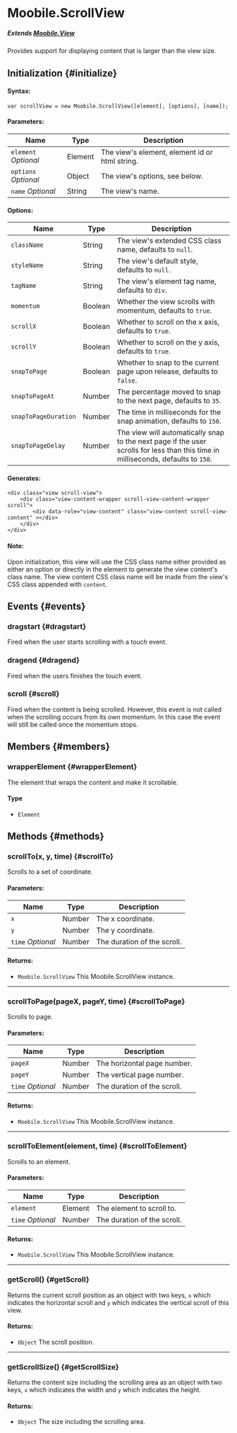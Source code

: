 Moobile.ScrollView
================================================================================

##### Extends [Moobile.View](../View/View.md)

Provides support for displaying content that is larger than the view size.

Initialization {#initialize}
--------------------------------------------------------------------------------

#### Syntax:

	var scrollView = new Moobile.ScrollView([element], [options], [name]);

#### Parameters:

Name                 | Type    | Description
-------------------- | ------- | -----------
`element` *Optional* | Element | The view's element, element id or html string.
`options` *Optional* | Object  | The view's options, see below.
`name`    *Optional* | String  | The view's name.

#### Options:

Name                 | Type    | Description
-------------------- | ------- | -----------
`className`          | String  | The view's extended CSS class name, defaults to `null`.
`styleName`          | String  | The view's default style, defaults to `null`.
`tagName`            | String  | The view's element tag name, defaults to `div`.
`momentum`           | Boolean | Whether the view scrolls with momentum, defaults to `true`.
`scrollX`            | Boolean | Whether to scroll on the x axis, defaults to `true`.
`scrollY`            | Boolean | Whether to scroll on the y axis, defaults to `true`.
`snapToPage`         | Boolean | Whether to snap to the current page upon release, defaults to `false`.
`snapToPageAt`       | Number  | The percentage moved to snap to the next page, defaults to `35`.
`snapToPageDuration` | Number  | The time in milliseconds for the snap animation, defaults to `150`.
`snapToPageDelay`    | Number  | The view will automatically snap to the next page if the user scrolls for less than this time in milliseconds, defaults to `150`.

#### Generates:

	<div class="view scroll-view">
		<div class="view-content-wrapper scroll-view-content-wrapper scroll">
			<div data-role="view-content" class="view-content scroll-view-content" ></div>
		</div>
	</div>

#### Note:

Upon initialization, this view will use the CSS class name either provided as either an option or directly in the element to generate the view content's class name. The view content CSS class name will be made from the view's CSS class appended with `content`.

Events {#events}
--------------------------------------------------------------------------------

### dragstart {#dragstart}

Fired when the user starts scrolling with a touch event.

### dragend {#dragend}

Fired when the users finishes the touch event.

### scroll {#scroll}

Fired when the content is being scrolled. However, this event is not called when the scrolling occurs from its own momentum. In this case the event will still be called once the momentum stops.

Members {#members}
--------------------------------------------------------------------------------

### wrapperElement {#wrapperElement}

The element that wraps the content and make it scrollable.

#### Type

- `Element`

Methods {#methods}
--------------------------------------------------------------------------------

### scrollTo(x, y, time) {#scrollTo}

Scrolls to a set of coordinate.

#### Parameters:

Name              | Type   | Description
----------------- | ------ | -----------
`x`               | Number | The x coordinate.
`y`               | Number | The y coordinate.
`time` *Optional* | Number | The duration of the scroll.

#### Returns:

- `Moobile.ScrollView` This Moobile.ScrollView instance.

-----

### scrollToPage(pageX, pageY, time) {#scrollToPage}

Scrolls to page.

#### Parameters:

Name              | Type   | Description
----------------- | ------ | -----------
`pageX`           | Number | The horizontal page number.
`pageY`           | Number | The vertical page number.
`time` *Optional* | Number | The duration of the scroll.

#### Returns:

- `Moobile.ScrollView` This Moobile.ScrollView instance.

-----

### scrollToElement(element, time)  {#scrollToElement}

Scrolls to an element.

#### Parameters:

Name              | Type    | Description
----------------- | ------- | -----------
`element`         | Element | The element to scroll to.
`time` *Optional* | Number  | The duration of the scroll.

#### Returns:

- `Moobile.ScrollView` This Moobile.ScrollView instance.

-----

### getScroll()  {#getScroll}

Returns the current scroll position as an object with two keys, `x` which indicates the horizontal scroll and `y` which indicates the vertical scroll of this view.

#### Returns:

- `Object` The scroll position.

-----

### getScrollSize()  {#getScrollSize}

Returns the content size including the scrolling area as an object with two keys, `x` which indicates the width and `y` which indicates the height.

#### Returns:

- `Object` The size including the scrolling area.
